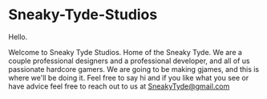 # Sneaky-Tyde-Studios

Hello.

Welcome to Sneaky Tyde Studios. Home of the Sneaky Tyde. We are a couple professional designers and a professional developer, and all of us passionate hardcore gamers. We are going to be making gjames, and this is where we'll be doing it. Feel free to say hi and if you like what you see or have advice feel free to reach out to us at SneakyTyde@gmail.com
